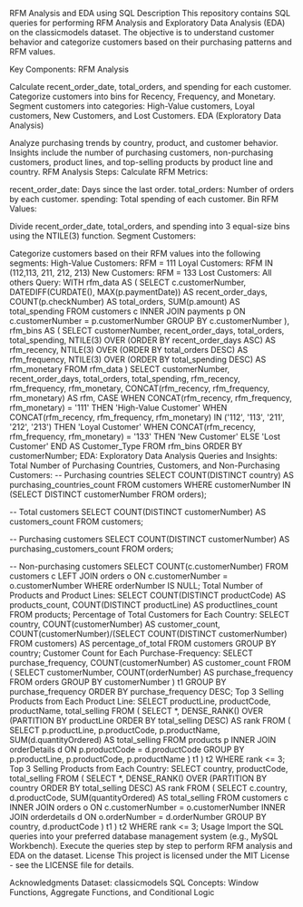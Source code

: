 RFM Analysis and EDA using SQL
Description
This repository contains SQL queries for performing RFM Analysis and Exploratory Data Analysis (EDA) on the classicmodels dataset. The objective is to understand customer behavior and categorize customers based on their purchasing patterns and RFM values.

Key Components:
RFM Analysis

Calculate recent_order_date, total_orders, and spending for each customer.
Categorize customers into bins for Recency, Frequency, and Monetary.
Segment customers into categories: High-Value customers, Loyal customers, New Customers, and Lost Customers.
EDA (Exploratory Data Analysis)

Analyze purchasing trends by country, product, and customer behavior.
Insights include the number of purchasing customers, non-purchasing customers, product lines, and top-selling products by product line and country.
RFM Analysis
Steps:
Calculate RFM Metrics:

recent_order_date: Days since the last order.
total_orders: Number of orders by each customer.
spending: Total spending of each customer.
Bin RFM Values:

Divide recent_order_date, total_orders, and spending into 3 equal-size bins using the NTILE(3) function.
Segment Customers:

Categorize customers based on their RFM values into the following segments:
High-Value Customers: RFM = 111
Loyal Customers: RFM IN (112,113, 211, 212, 213)
New Customers: RFM = 133
Lost Customers: All others
Query:
WITH rfm_data AS (
    SELECT 
        c.customerNumber,
        DATEDIFF(CURDATE(), MAX(p.paymentDate)) AS recent_order_days,
        COUNT(p.checkNumber) AS total_orders,
        SUM(p.amount) AS total_spending
    FROM 
        customers c
    INNER JOIN 
        payments p
    ON 
        c.customerNumber = p.customerNumber
    GROUP BY 
        c.customerNumber
),
rfm_bins AS (
    SELECT 
        customerNumber,
        recent_order_days,
        total_orders,
        total_spending,
        NTILE(3) OVER (ORDER BY recent_order_days ASC) AS rfm_recency,
        NTILE(3) OVER (ORDER BY total_orders DESC) AS rfm_frequency,
        NTILE(3) OVER (ORDER BY total_spending DESC) AS rfm_monetary
    FROM 
        rfm_data
)
SELECT 
    customerNumber,
    recent_order_days,
    total_orders,
    total_spending,
    rfm_recency,
    rfm_frequency,
    rfm_monetary,
    CONCAT(rfm_recency, rfm_frequency, rfm_monetary) AS rfm,
    CASE
        WHEN CONCAT(rfm_recency, rfm_frequency, rfm_monetary) = '111' THEN 'High-Value Customer'
        WHEN CONCAT(rfm_recency, rfm_frequency, rfm_monetary) IN ('112', '113', '211', '212', '213') THEN 'Loyal Customer'
        WHEN CONCAT(rfm_recency, rfm_frequency, rfm_monetary) = '133' THEN 'New Customer'
        ELSE 'Lost Customer'
    END AS Customer_Type
FROM 
    rfm_bins
ORDER BY 
    customerNumber;
EDA: Exploratory Data Analysis
Queries and Insights:
Total Number of Purchasing Countries, Customers, and Non-Purchasing Customers:
-- Purchasing countries
SELECT COUNT(DISTINCT country) AS purchasing_countries_count 
FROM customers
WHERE customerNumber IN (SELECT DISTINCT customerNumber FROM orders);

-- Total customers
SELECT COUNT(DISTINCT customerNumber) AS customers_count FROM customers;

-- Purchasing customers
SELECT COUNT(DISTINCT customerNumber) AS purchasing_customers_count FROM orders;

-- Non-purchasing customers
SELECT COUNT(c.customerNumber)
FROM customers c LEFT JOIN orders o ON c.customerNumber = o.customerNumber
WHERE orderNumber IS NULL;
Total Number of Products and Product Lines:
SELECT
    COUNT(DISTINCT productCode) AS products_count,
    COUNT(DISTINCT productLine) AS productlines_count
FROM products;
Percentage of Total Customers for Each Country:
SELECT
    country,
    COUNT(customerNumber) AS customer_count,
    COUNT(customerNumber)/(SELECT COUNT(DISTINCT customerNumber) FROM customers) AS percentage_of_total
FROM customers
GROUP BY country;
Customer Count for Each Purchase-Frequency:
SELECT
    purchase_frequency,
    COUNT(customerNumber) AS customer_count
FROM ( 
    SELECT
        customerNumber,
        COUNT(orderNumber) AS purchase_frequency
    FROM orders
    GROUP BY customerNumber
) t1
GROUP BY purchase_frequency
ORDER BY purchase_frequency DESC;
Top 3 Selling Products from Each Product Line:
SELECT
    productLine, productCode, productName, total_selling
FROM (
    SELECT *, 
        DENSE_RANK() OVER (PARTITION BY productLine ORDER BY total_selling DESC) AS rank
    FROM (
        SELECT
            p.productLine,
            p.productCode,
            p.productName,
            SUM(d.quantityOrdered) AS total_selling
        FROM products p INNER JOIN orderDetails d ON p.productCode = d.productCode
        GROUP BY p.productLine, p.productCode, p.productName
    ) t1
) t2
WHERE rank <= 3;
Top 3 Selling Products from Each Country:
SELECT
    country,
    productCode,
    total_selling
FROM (
    SELECT *,
        DENSE_RANK() OVER (PARTITION BY country ORDER BY total_selling DESC) AS rank
    FROM (
        SELECT
            c.country,
            d.productCode,
            SUM(quantityOrdered) AS total_selling
        FROM customers c
        INNER JOIN orders o ON c.customerNumber = o.customerNumber
        INNER JOIN orderdetails d ON o.orderNumber = d.orderNumber
        GROUP BY country, d.productCode
    ) t1
) t2
WHERE rank <= 3;
Usage
Import the SQL queries into your preferred database management system (e.g., MySQL Workbench).
Execute the queries step by step to perform RFM analysis and EDA on the dataset.
License
This project is licensed under the MIT License - see the LICENSE file for details.

Acknowledgments
Dataset: classicmodels
SQL Concepts: Window Functions, Aggregate Functions, and Conditional Logic
